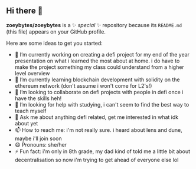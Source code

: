 ## Hi there 👋

**zoeybytes/zoeybytes** is a ✨ _special_ ✨ repository because its `README.md` (this file) appears on your GitHub profile.

Here are some ideas to get you started:

- 🔭 I’m currently working on creating a defi project for my end of the year presentation on what i learned the most about at home. i do have to make the project something my class could understand from a higher level overview
- 🌱 I’m currently learning blockchain development with solidity on the ethereum network (don't assume i won't come for L2's!)
- 👯 I’m looking to collaborate on defi projects with people in defi once i have the skills heh!
- 🤔 I’m looking for help with studying, i can't seem to find the best way to teach myself
- 💬 Ask me about anything defi related, get me interested in what idk about yet
- 📫 How to reach me: i'm not really sure. i heard about lens and dune, maybe i'll join soon
- 😄 Pronouns: she/her
- ⚡ Fun fact: i'm only in 8th grade, my dad kind of told me a little bit about decentralisation so now i'm trying to get ahead of everyone else lol
